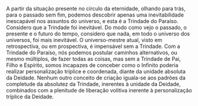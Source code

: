 ﻿A partir da situação presente no círculo da eternidade, olhando para trás, para o passado sem fim, podemos descobrir apenas uma inevitabilidade inescapável nos assuntos do universo, e esta é a Trindade do Paraíso. Considero que a Trindade foi inevitável. Do modo como vejo o passado, o presente e o futuro do tempo, considero que nada, em todo o universo dos universos, foi mais inevitável. O universo-mestre atual, visto em retrospectiva, ou em prospectiva, é impensável sem a Trindade. Com a Trindade do Paraíso, nós podemos postular caminhos alternativos, ou mesmo múltiplos, de fazer todas as coisas, mas sem a Trindade de Pai, Filho e Espírito, somos incapazes de conceber como o Infinito poderia realizar personalização tríplice e coordenada, diante da unidade absoluta da Deidade. Nenhum outro conceito de criação iguala-se aos padrões da completude da absolutez da Trindade, inerentes à unidade da Deidade, combinados com a plenitude de liberação volitiva inerente à personalização tríplice da Deidade.